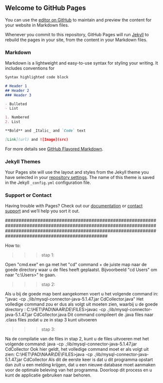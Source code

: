 ## Welcome to GitHub Pages

You can use the [editor on GitHub](https://github.com/E-Rooijackers/CdCollection/edit/master/README.md) to maintain and preview the content for your website in Markdown files.

Whenever you commit to this repository, GitHub Pages will run [Jekyll](https://jekyllrb.com/) to rebuild the pages in your site, from the content in your Markdown files.

### Markdown

Markdown is a lightweight and easy-to-use syntax for styling your writing. It includes conventions for

```markdown
Syntax highlighted code block

# Header 1
## Header 2
### Header 3

- Bulleted
- List

1. Numbered
2. List

**Bold** and _Italic_ and `Code` text

[Link](url) and ![Image](src)
```

For more details see [GitHub Flavored Markdown](https://guides.github.com/features/mastering-markdown/).

### Jekyll Themes

Your Pages site will use the layout and styles from the Jekyll theme you have selected in your [repository settings](https://github.com/E-Rooijackers/CdCollection/settings). The name of this theme is saved in the Jekyll `_config.yml` configuration file.

### Support or Contact

Having trouble with Pages? Check out our [documentation](https://help.github.com/categories/github-pages-basics/) or [contact support](https://github.com/contact) and we’ll help you sort it out.

##############################################################################################################################################################################################################

How to:

>>>stap 1:

Open "cmd.exe" en ga met het "cd" command + de juiste map naar de goede directory waar u de files heeft geplaatst.
Bijvoorbeeld "cd Users" om naar "c:\Users>" te gaan.

>>>stap 2:

Als u bij de goede map bent aangekomen voert u het volgende command in: 
	"javac -cp .;lib/mysql-connector-java-5.1.47.jar CdCollector.java"
Het volledige command zou er dus als volgt uit moeten zien, waarbij u de goede directory :
	C:\HET\PAD\NAAR\DE\FILES>javac -cp .;lib/mysql-connector-java-5.1.47.jar CdCollector.java 
Dit command compileert de .java files naar .class files zodat u ze in stap 3 kunt uitvoeren

>>>stap 3:
 
Na de compilatie van de files in stap 2, kunt u de files uitvoeren met het volgende command:
	java -cp .;lib/mysql-connector-java-5.1.47.jar CdCollector
Ook hier geldt, het volledige command moet er als volgt uit zien:
	C:\HET\PAD\NAAR\DE\FILES>java -cp .;lib/mysql-connector-java-5.1.47.jar CdCollector
Als dit de eerste keer is dat u dit programma opstart dan zult u een melding krijgen, dat u een nieuwe database moet aanmaken voor de optimale 
beleving van het programma. Doorloop dit process en u kunt de applicatie gebruiken naar behoren. 




